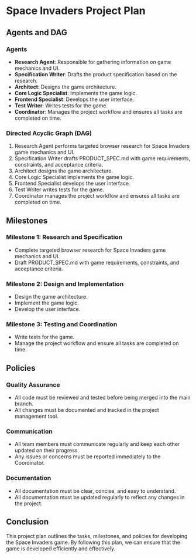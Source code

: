 # Space Invaders Project Plan

## Agents and DAG

### Agents
- **Research Agent**: Responsible for gathering information on game mechanics and UI.
- **Specification Writer**: Drafts the product specification based on the research.
- **Architect**: Designs the game architecture.
- **Core Logic Specialist**: Implements the game logic.
- **Frontend Specialist**: Develops the user interface.
- **Test Writer**: Writes tests for the game.
- **Coordinator**: Manages the project workflow and ensures all tasks are completed on time.

### Directed Acyclic Graph (DAG)
1. Research Agent performs targeted browser research for Space Invaders game mechanics and UI.
2. Specification Writer drafts PRODUCT_SPEC.md with game requirements, constraints, and acceptance criteria.
3. Architect designs the game architecture.
4. Core Logic Specialist implements the game logic.
5. Frontend Specialist develops the user interface.
6. Test Writer writes tests for the game.
7. Coordinator manages the project workflow and ensures all tasks are completed on time.

## Milestones

### Milestone 1: Research and Specification
- Complete targeted browser research for Space Invaders game mechanics and UI.
- Draft PRODUCT_SPEC.md with game requirements, constraints, and acceptance criteria.

### Milestone 2: Design and Implementation
- Design the game architecture.
- Implement the game logic.
- Develop the user interface.

### Milestone 3: Testing and Coordination
- Write tests for the game.
- Manage the project workflow and ensure all tasks are completed on time.

## Policies

### Quality Assurance
- All code must be reviewed and tested before being merged into the main branch.
- All changes must be documented and tracked in the project management tool.

### Communication
- All team members must communicate regularly and keep each other updated on their progress.
- Any issues or concerns must be reported immediately to the Coordinator.

### Documentation
- All documentation must be clear, concise, and easy to understand.
- All documentation must be updated regularly to reflect any changes in the project.

## Conclusion
This project plan outlines the tasks, milestones, and policies for developing the Space Invaders game. By following this plan, we can ensure that the game is developed efficiently and effectively.
